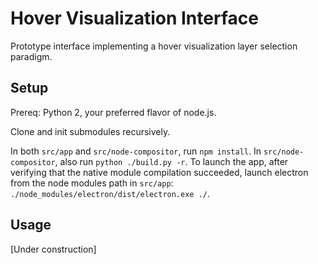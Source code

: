 # Hover Visualization Interface

Prototype interface implementing a hover visualization layer selection paradigm.

## Setup

Prereq: Python 2, your preferred flavor of node.js.

Clone and init submodules recursively.

In both `src/app` and `src/node-compositor`, run `npm install`. In `src/node-compositor`, also
run `python ./build.py -r`. To launch the app, after verifying that the native module compilation
succeeded, launch electron from the node modules path in `src/app`: `./node_modules/electron/dist/electron.exe ./`.

## Usage

[Under construction]
